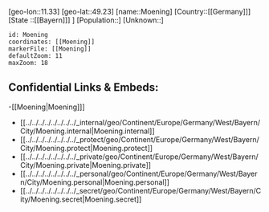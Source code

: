 ﻿---
location: [49.23,11.33]
mapzoom: [7,12] 
mapmarker: city 
type: City
tags:
- geo/City


SpocWebEntityId: 32698
isDeleted: false
confidential: public

---
[geo-lon::11.33]
[geo-lat::49.23]
[name::Moening]
[Country::[[Germany]]]
[State ::[[Bayern]]] ]
[Population::]
[Unknown::]


```leaflet
id: Moening
coordinates: [[Moening]]
markerFile: [[Moening]]
defaultZoom: 11 
maxZoom: 18
```


## Confidential Links & Embeds: 
-[[Moening|Moening]]] 
- [[../../../../../../../../_internal/geo/Continent/Europe/Germany/West/Bayern/City/Moening.internal|Moening.internal]] 
- [[../../../../../../../../_protect/geo/Continent/Europe/Germany/West/Bayern/City/Moening.protect|Moening.protect]] 
- [[../../../../../../../../_private/geo/Continent/Europe/Germany/West/Bayern/City/Moening.private|Moening.private]] 
- [[../../../../../../../../_personal/geo/Continent/Europe/Germany/West/Bayern/City/Moening.personal|Moening.personal]] 
- [[../../../../../../../../_secret/geo/Continent/Europe/Germany/West/Bayern/City/Moening.secret|Moening.secret]] 
